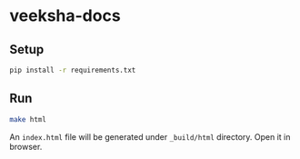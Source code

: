 # veeksha-docs

## Setup
```bash
pip install -r requirements.txt
```

## Run
```bash
make html
```

An `index.html` file will be generated under `_build/html` directory. Open it in browser.
